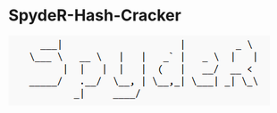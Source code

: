 # SpydeR-Hash-Cracker
![Logo](https://github.com/L101111/SpydeR-Hash-Cracker/blob/main/Screenshot%202024-02-15%20194153.png)
